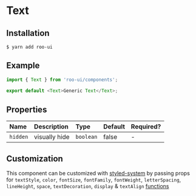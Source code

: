 # Text

<!-- STORY -->

## Installation

```shell
$ yarn add roo-ui
```

## Example

```js
import { Text } from 'roo-ui/components';

export default <Text>Generic Text</Text>;
```

## Properties

| Name     | Description   | Type      | Default | Required? |
| :------- | :------------ | :-------- | :------ | :-------- |
| `hidden` | visually hide | `boolean` | false   | -         |

## Customization

This component can be customized with [styled-system](https://jxnblk.com/styled-system) by passing props for
`textStyle`,
`color`,
`fontSize`,
`fontFamily`,
`fontWeight`,
`letterSpacing`,
`lineHeight`,
`space`,
`textDecoration`,
`display` &
`textAlign` [functions](http://jxnblk.com/styled-system/table)
